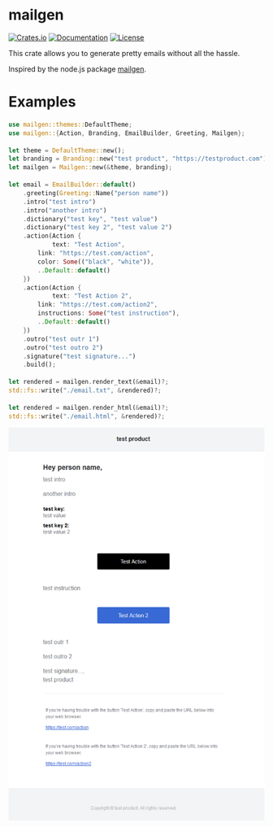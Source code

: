 # mailgen

[![Crates.io](https://img.shields.io/crates/v/mailgen)](https://crates.io/crates/mailgen)
[![Documentation](https://docs.rs/mailgen/badge.svg)](https://docs.rs/mailgen)
[![License](https://img.shields.io/crates/l/mailgen)](LICENSE)

This crate allows you to generate pretty emails without all the hassle.

Inspired by the node.js package [mailgen](https://github.com/eladnava/mailgen).

# Examples

```rust
use mailgen::themes::DefaultTheme;
use mailgen::{Action, Branding, EmailBuilder, Greeting, Mailgen};

let theme = DefaultTheme::new();
let branding = Branding::new("test product", "https://testproduct.com");
let mailgen = Mailgen::new(&theme, branding);

let email = EmailBuilder::default()
    .greeting(Greeting::Name("person name"))
    .intro("test intro")
    .intro("another intro")
    .dictionary("test key", "test value")
    .dictionary("test key 2", "test value 2")
    .action(Action {
            text: "Test Action",
        link: "https://test.com/action",
        color: Some(("black", "white")),
        ..Default::default()
    })
    .action(Action {
            text: "Test Action 2",
        link: "https://test.com/action2",
        instructions: Some("test instruction"),
        ..Default::default()
    })
    .outro("test outr 1")
    .outro("test outro 2")
    .signature("test signature...")
    .build();

let rendered = mailgen.render_text(&email)?;
std::fs::write("./email.txt", &rendered)?;

let rendered = mailgen.render_html(&email)?;
std::fs::write("./email.html", &rendered)?;
```

![default theme](default-theme.png)
